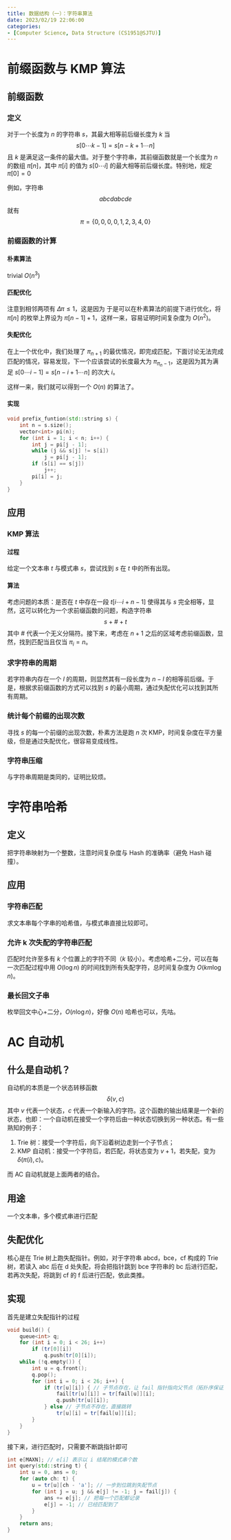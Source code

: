 ```yaml
---
title: 数据结构（一）：字符串算法
date: 2023/02/19 22:06:00
categories:
- [Computer Science, Data Structure (CS1951@SJTU)]
---
```


# 前缀函数与 KMP 算法
## 前缀函数
### 定义

对于一个长度为 $n$ 的字符串 $s$，其最大相等前后缀长度为 $k$ 当
$$s[0\cdots k-1]=s[n-k+1\cdots n]$$
且 $k$ 是满足这一条件的最大值。对于整个字符串，其前缀函数就是一个长度为 $n$ 的数组 $\pi[n]$，其中 $\pi[i]$ 的值为 $s[0\cdots i]$ 的最大相等前后缀长度。特别地，规定 $\pi[0]=0$

例如，字符串
$$abcdabcde$$
就有
$$\pi=\{0,0,0,0,1,2,3,4,0\}$$

### 前缀函数的计算

#### 朴素算法
trivial $O(n^3)$

#### 匹配优化
注意到相邻两项有 $\Delta\pi\le 1$，这是因为
于是可以在朴素算法的前提下进行优化，将 $\pi[n]$ 的枚举上界设为 $\pi[n-1]+1$，这样一来，容易证明时间复杂度为 $O(n^2)$。

#### 失配优化
在上一个优化中，我们处理了 $\pi_{n+1}$ 的最优情况，即完成匹配，下面讨论无法完成匹配的情况，容易发现，下一个应该尝试的长度最大为 $\pi_{\pi_n - 1}$，这是因为其为满足 $s[0\cdots i-1]=s[n-i+1\cdots n]$ 的次大 $i$。

这样一来，我们就可以得到一个 $O(n)$ 的算法了。

#### 实现
```cpp
void prefix_funtion(std::string s) {
    int n = s.size();
    vector<int> pi(n);
    for (int i = 1; i < n; i++) {
        int j = pi[j - 1];
        while (j && s[j] != s[i])
            j = pi[j - 1];
        if (s[i] == s[j])
            j++;
        pi[i] = j;
    }
}
```

## 应用
### KMP 算法
#### 过程
给定一个文本串 $t$ 与模式串 $s$，尝试找到 $s$ 在 $t$ 中的所有出现。
#### 算法
考虑问题的本质：是否在 $t$ 中存在一段 $t[i\cdots i+n-1]$ 使得其与 $s$ 完全相等，显然，这可以转化为一个求前缀函数的问题，构造字符串 
$$s+\#+t$$
其中 $\#$ 代表一个无义分隔符。接下来，考虑在 $n+1$ 之后的区域考虑前缀函数，显然，找到匹配当且仅当 $\pi_i=n$。
### 求字符串的周期
若字符串内存在一个 $l$ 的周期，则显然其有一段长度为 $n-l$ 的相等前后缀。于是，根据求前缀函数的方式可以找到 $s$ 的最小周期，通过失配优化可以找到其所有周期。
### 统计每个前缀的出现次数
寻找 $s$ 的每一个前缀的出现次数，朴素方法是跑 $n$ 次 KMP，时间复杂度在平方量级，但是通过失配优化，很容易变成线性。
### 字符串压缩
与字符串周期是类同的，证明比较烦。

# 字符串哈希
## 定义
把字符串映射为一个整数，注意时间复杂度与 Hash 的准确率（避免 Hash 碰撞）。
## 应用
### 字符串匹配
求文本串每个字串的哈希值，与模式串直接比较即可。
### 允许 k 次失配的字符串匹配
匹配时允许至多有 $k$ 个位置上的字符不同（$k$ 较小）。考虑哈希+二分，可以在每一次匹配过程中用 $O(\log n)$ 的时间找到所有失配字符，总时间复杂度为 $O(km\log n)$。
### 最长回文子串
枚举回文中心+二分，$O(n\log n)$，好像 $O(n)$ 哈希也可以，先咕。

# AC 自动机
## 什么是自动机？
自动机的本质是一个状态转移函数 
$$\delta(v, c)$$
其中 $v$ 代表一个状态，$c$ 代表一个新输入的字符。这个函数的输出结果是一个新的状态，也即：一个自动机在接受一个字符后由一种状态切换到另一种状态。有一些熟知的例子：
1. Trie 树：接受一个字符后，向下沿着树边走到一个子节点；
2. KMP 自动机：接受一个字符后，若匹配，将状态变为 $v+1$，若失配，变为 $\delta(\pi(i),c)$。

而 AC 自动机就是上面两者的结合。

## 用途
一个文本串，多个模式串进行匹配

## 失配优化
核心是在 Trie 树上跑失配指针。例如，对于字符串 abcd，bce，cf 构成的 Trie 树，若读入 abc 后在 d 处失配，将会把指针跳到 bce 字符串的 bc 后进行匹配，若再次失配，将跳到 cf 的 f 后进行匹配，依此类推。

## 实现
首先是建立失配指针的过程
```cpp
void build() {
    queue<int> q;
    for (int i = 0; i < 26; i++)
        if (tr[0][i])
            q.push(tr[0][i]);
    while (!q.empty()) {
        int u = q.front();
        q.pop();
        for (int i = 0; i < 26; i++) {
            if (tr[u][i]) { // 子节点存在，让 fail 指针指向父节点（拓扑序保证父节点 fail 指针的最优性）
                fail[tr[u][i]] = tr[fail[u]][i];
                q.push(tr[u][i]);
            } else // 子节点不存在，直接跳转
                tr[u][i] = tr[fail[u]][i];
        }
    }
}
```
接下来，进行匹配时，只需要不断跳指针即可
```cpp
int e[MAXN]; // e[i] 表示以 i 结尾的模式串个数
int query(std::string t) {
    int u = 0, ans = 0;
    for (auto ch: t) {
        u = tr[u][ch - 'a']; // 一步到位跳到失配节点
        for (int j = u; j && e[j] != -1; j = fail[j]) {
            ans += e[j]; // 把每一个匹配都记录
            e[j] = -1; // 已经匹配到了
        }
    }
    return ans;
}
```
